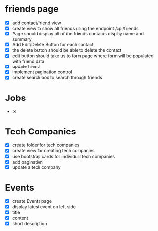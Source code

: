 # friends page

- [x] add contact/friend view
- [x] create view to show all friends using the endpoint /api/friends
- [x] Page should display all of the friends contacts display name and summary
- [x] Add Edit/Delete Button for each contact
- [x] the delete button should be able to delete the contact
- [x] edit button should take us to form page where form will be populated with friend data
- [x] update friend
- [x] implement pagination control
- [x] create search box to search through friends

# Jobs

- [x]

# Tech Companies

- [x] create folder for tech companies
- [x] create view for creating tech companies
- [x] use bootstrap cards for individual tech companies
- [x] add pagination
- [x] update a tech company

# Events

- [x] create Events page
- [x] display latest event on left side
- [x] title
- [x] content
- [x] short description
